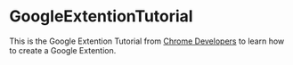 # GoogleExtentionTutorial

This is the Google Extention Tutorial from [Chrome Developers](https://developer.chrome.com/docs/extensions/mv3/getstarted/) to learn how to create a Google Extention.